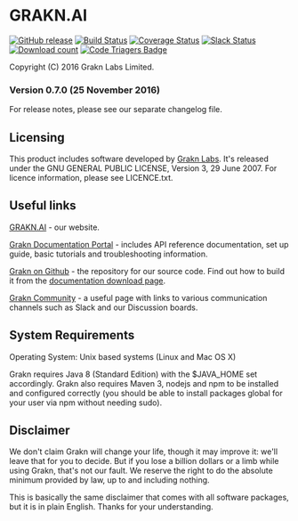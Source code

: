 # GRAKN.AI

[![GitHub release](https://img.shields.io/github/release/graknlabs/grakn.svg)](https://github.com/graknlabs/grakn/releases)
[![Build Status](https://travis-ci.org/graknlabs/grakn.svg?branch=internal)](https://travis-ci.org/graknlabs/grakn)
[![Coverage Status](https://coveralls.io/repos/github/graknlabs/grakn/badge.svg?branch=master)](https://coveralls.io/github/graknlabs/grakn?branch=master)
[![Slack Status](http://grakn-slackin.herokuapp.com/badge.svg)](https://grakn.ai/slack)
[![Download count](https://img.shields.io/github/downloads/graknlabs/grakn/total.svg)](https://grakn.ai/download/latest)
[![Code Triagers Badge](https://www.codetriage.com/graknlabs/grakn/badges/users.svg)](https://www.codetriage.com/graknlabs/grakn)

Copyright (C) 2016  Grakn Labs Limited.  

### Version 0.7.0 (25 November 2016)

For release notes, please see our separate changelog file.   

## Licensing

This product includes software developed by [Grakn Labs](http://grakn.ai/).  It's released under the GNU GENERAL PUBLIC LICENSE, Version 3, 29 June 2007. For licence information, please see LICENCE.txt.

## Useful links

[GRAKN.AI](https://grakn.ai) - our website.

[Grakn Documentation Portal](https://grakn.ai/pages/index.html) - includes API reference documentation, set up guide, basic tutorials and troubleshooting information.

[Grakn on Github](https://github.com/graknlabs/grakn) - the repository for our source code. Find out how to build it from the [documentation download page](https://grakn.ai/pages/documentation/resources/downloads.html).

[Grakn Community](https://grakn.ai/community.html) - a useful page with links to various communication channels such as Slack and our Discussion boards.


## System Requirements

Operating System: Unix based systems (Linux and Mac OS X)

Grakn requires Java 8 (Standard Edition) with the $JAVA_HOME set accordingly. Grakn also requires Maven 3, nodejs and npm to be installed and configured correctly (you should be able to install packages global for your user via npm without needing sudo).

  
## Disclaimer  
We don't claim Grakn will change your life, though it may improve it: we'll leave that for you to decide.  But if you lose a billion dollars or a limb while using Grakn, that's not our fault. We reserve the right to
do the absolute minimum provided by law, up to and including nothing.

This is basically the same disclaimer that comes with all software
packages, but it is in plain English. Thanks for your understanding.
